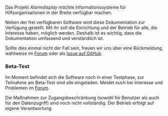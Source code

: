 Das Projekt _Alarmdisplay_ möchte Informationssysteme für Hilfsorganisationen in der Breite verfügbar machen.

Neben der frei verfügbaren Software wird diese Dokumentation zur Verfügung gestellt.
Mit ihr soll die Einrichtung und der Betrieb für alle, die Interesse haben, möglich werden.
Deshalb ist es wichtig, dass die Dokumentation umfassend und verständlich ist.

Sollte dies einmal nicht der Fall sein, freuen wir uns über eine Rückmeldung, wahlweise im [Forum](https://community.alarmdisplay.org/) oder als [Issue auf GitHub](https://github.com/alarmdisplay/documentation/issues).

### Beta-Test
Im Moment befindet sich die Software noch in einer Testphase, zur Teilnahme am Beta-Test sind alle eingeladen.
Meldet euch bei Interesse und Problemen im [Forum](https://community.alarmdisplay.org/c/support/beta-test/6).

Die Maßnahmen zur Zugangsbeschränkung (sowohl für Benutzer als auch für den Datenzugriff) sind noch nicht vollständig.
Der Betrieb erfolgt auf eigene Verantwortung.
